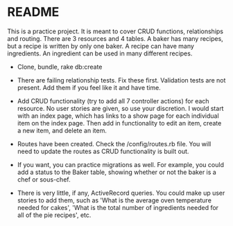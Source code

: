 # README

This is a practice project.  It is meant to cover CRUD functions, relationships and routing.  There are 3 resources and 4 tables.  A baker has many recipes, but a recipe is written by only one baker.  A recipe can have many ingredients.  An ingredient can be used in many different recipes.

* Clone, bundle, rake db:create

* There are failing relationship tests.  Fix these first.  Validation tests are not present.  Add them if you feel like it and have time.

* Add CRUD functionality (try to add all 7 controller actions) for each resource.  No user stories are given, so use your discretion.  I would start with an index page, which has links to a show page for each individual item on the index page.  Then add in functionality to edit an item, create a new item, and delete an item.

* Routes have been created.  Check the /config/routes.rb file.  You will need to update the routes as CRUD functionality is built out.

* If you want, you can practice migrations as well.  For example, you could add a status to the Baker table, showing whether or not the baker is a chef or sous-chef.  

* There is very little, if any, ActiveRecord queries.  You could make up user stories to add them, such as 'What is the average oven temperature needed for cakes', 'What is the total number of ingredients needed for all of the pie recipes', etc.

